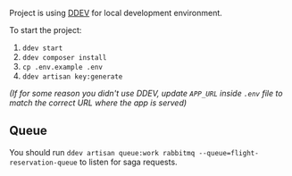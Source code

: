 Project is using [DDEV](https://ddev.com/) for local development environment.

To start the project:

1. `ddev start`
2. `ddev composer install`
3. `cp .env.example .env`
4. `ddev artisan key:generate`

_(If for some reason you didn't use DDEV, update `APP_URL` inside `.env` file to match the correct URL where the app is served)_

## Queue

You should run `ddev artisan queue:work rabbitmq --queue=flight-reservation-queue` to listen for saga requests.
